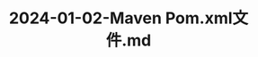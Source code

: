 ---
layout: post
title: 2024-01-02-Maven Pom.xml文件.md
categories: [Maven]
description: 
keywords: Maven Pom.xml文件.md
mermaid: false
sequence: false
flow: false
mathjax: false
mindmap: false
mindmap2: false
---